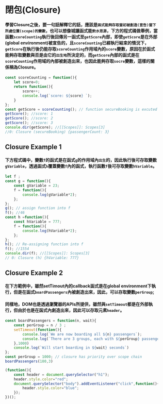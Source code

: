 # 閉包(Closure)

#### 學習Closure之後，要一句話解釋它的話，應該是`函式能夠存取當初被創造(宣告)當下所處位置(scope)的變數`，也可以想像城讓函式能`飲水思源`，下方的程式碼做舉例，當函數`scoreCounting`執行後回傳另一函式至`getScore`內部，即使`getScore`是在外部(global environment)被宣告的，且`scoreCounting`已經執行結束的情況下，`getScore`在執行後仍能存取`scoreCounting`作用域內的`score`變數，原因在於函式能夠存取變數與否是由它的`出生地`所決定的，而`getScore`內部的函式是在`scoreCounting`作用域的內部被創造出來，也因此能夠存取`socre`變數，這樣的關係稱為Closure。

```js
const scoreCounting = function(){
    let score=0;
    return function(){
        score++;
        console.log(`score: ${score} `);
    }
};
const getScore = scoreCounting(); // function secureBooking is excuted and returned a function to booker
getScore(); //score: 1
getScore(); //score: 2 
getScore(); //score: 3
console.dir(getScore); //[[Scopes]]: Scopes[3]
//0: Closure (secureBooking) {passengerCount: 3}
```
## Closure Example 1

#### 下方程式碼中，變數`f`的函式是在函式`g`的作用域內`出生`的，因此執行後可存取變數`gVariable`，透過函式`h`覆蓋變數`f`內的函式，執行函數`f`後可存取變數`hVariable`。
```js
let f ;
const g = function(){
    const gVariable = 23;
    f = function(){
        console.log(gVariable*2);
    };
};
g(); // assign function into f
f(); //46
const h =function(){
    const hVariable = 777;
    f = function(){
        console.log(hVariable*2);
    };
};
h(); // Re-assigning function into f
f(); //1554
console.dir(f); //[[Scopes]]: Scopes[3]
// 0: Closure (h) {hVariable: 777}
```

## Closure Example 2

#### 在下方範例中，雖然setTimout內的callback函式是在global environment下執行，但是在函式`boardPassengers`內被創造出來，因此，可以存取變數`perGroup`;
#### 同樣地，DOM也是透過瀏覽器的APIs所提供，雖然與`setTimeout`都是在外部執行，但由於也是在函式內創造出來，因此可以存取元素`header`。
```js
const boardPassengers = function(n, wait){
    const perGroup = n / 3 ;
    setTimeout(function(){
        console.log(`We are now boarding all ${n} passengers`);
        console.log(`There are 3 groups, each with ${perGroup} passengers`);
    },1000)
    console.log(`Will start boarding in ${wait} seconds`)
};
const perGroup = 1000; // closure has priority over scope chain
boardPassengers(180,3)

```
```js
(function(){
    const header = document.querySelector("h1");
    header.style.color="red";
    document.querySelector("body").addEventListener("click",function(){
        header.style.color="blue";
    });
})();
```


<!-- #### Closure. by the time , the callback function is execute. The IIFE is now long gone. the callback function is attach to the body element.It is  waiting for something happen. Even though the environment in which this function here was created is already gone. It is still able to access the  variables that were created inthat varaible by the time the function was born. callback function remember all the variables present at a time of its birth.

#### Closure makes a function remember all the variables that exists at the function birhplace essentially. So we can imagine the secureBooking as the being birhtplace of this function. SO booker function remembers everything at its birthplace by the time it was created. And this can not simply be explained with the scope chain alone. So we need to also understand the closure.

#### Any function always has accessed to the variables environment of the execution context in which the function was created. Now, in the case of booker, this function was created, it was born in the execution context of secureBooking, which was popped off the stack previously remember. So therefore the booker function will get access to this variables environment which contains the passengerCount variable. and this is how the funciton will be able to read and manipulate the passengercount variable. and so it's this connection that we call closure.

#### A function always has access to the variable environment of the execution context in which it was created. even after that execution context is gone. And this last part is really important. the closrue is then basically this varialbe environment attached to the function. exactly as it was at the time and place that the function created. and this probably still sounds confusing.  -->

